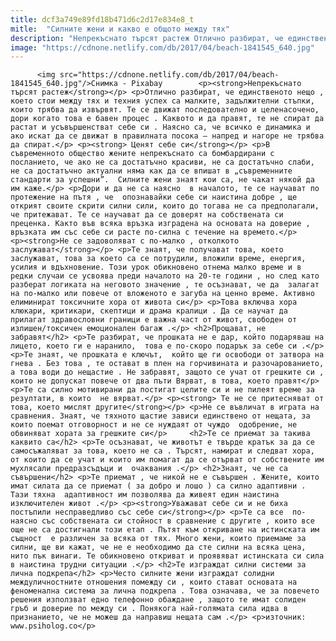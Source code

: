 ```yaml
---
title: dcf3a749e89fd18b471d6c2d17e834e8_t
mitle:  "Силните жени и какво е общото между тях"
description: "Непрекъснато търсят растеж Отлично разбират, че единственото нещо , което стои между тях и техния успех са малките, задължителни стъпки, които трябва да извървят. Те се движат последователно и целенасочено, дори когато това е бавен процес . Каквото и да правят, те не спират да растат и усъвършенстват себе си . Наясно са, че всичко …"
image: "https://cdnone.netlify.com/db/2017/04/beach-1841545_640.jpg"
---
```


          <img src="https://cdnone.netlify.com/db/2017/04/beach-1841545_640.jpg"/>Снимка - Pixabay        <p><strong>Непрекъснато търсят растеж</strong></p> <p>Отлично разбират, че единственото нещо , което стои между тях и техния успех са малките, задължителни стъпки, които трябва да извървят. Те се движат последователно и целенасочено, дори когато това е бавен процес . Каквото и да правят, те не спират да растат и усъвършенстват себе си . Наясно са, че всичко е динамика и ако искат да се движат в правилната посока – напред и нагоре не трябва да спират.</p> <p><strong> Ценят себе си</strong></p> <p>В съвременното общество жените непрекъснато са бомбардирани с посланието, че ако не са достатъчно красиви, не са достатъчно слаби, не са достатъчно актуални няма как да се впишат в „съвременните стандарти за успешни”.  Силните жени знаят кои са, не чакат някой да им каже.</p> <p>Дори и да не са наясно  в началото, те се научават по протежение на пътя , че  опознавайки себе си наистина добре , ще открият своите скрити силни сили, които до тогава не са предполагали, че притежават. Те се научават да се доверят на собствената си преценка. Както във всяка връзка изградена на основата на доверие , връзката им със себе си расте по-силна с течение на времето.</p>     <p><strong>Не се задоволяват с по-малко , отколкото заслужават</strong></p> <p>Те знаят, че получават това, което заслужават, това за което са се потрудили, вложили време, енергия, усилия и вдъхновение. Този урок обикновено отнема малко време и в редки случаи се усвоява преди началото на 20-те години , но след като разберат логиката на неговото значение , те осъзнават, че да  залагат на по-малко или повече от вложеното е загуба на ценно време. Активно елиминират токсичните хора от живота си</p> <p>Това включва хора клюкари, критикари, скептици и драма кралици . Да се научат да прилагат здравословни граници е важна част от живот, свободен от излишен/токсичен емоционален багаж .</p> <h2>Прощават, не забравят</h2> <p>Те разбират, че прошката не е дар, който подаряваш на лицето, което ги е наранило,  това е по-скоро подарък за себе си .</p> <p>Те знаят, че прошката е ключът,  който ще ги освободи от затвора на гнева . Без това , те остават в плен на горчивината и разочарованието, а това води до нещастие . Не забравят, защото се учат от грешките си , които не допускат повече от два пъти Вярват, в това, което правят</p> <p>Те са силно мотивирани да постигат целите си и не пилеят време за резултати, в които  не вярват.</p> <p><strong> Те не се притесняват от това, което мислят другите</strong></p> <p>Не се въвличат в играта на сравнения. Знаят, че тяхното щастие зависи единствено от нещата, за които поемат отговорност и не се нуждаят от чуждо  одобрение, не обвиняват хората за грешките си</p>     <h2>Те се приемат за такива каквито са</h2> <p>Те осъзнават, че животът е твърде кратък за да се самосъжаляват за това, което не са . Търсят, намират и следват хора, от които да се учат и които им помагат да се отърват от собствените им мухлясали предразсъдъци и  очаквания .</p> <h2>Знаят, че не са съвършени</h2> <p>Те приемат , че никой не е съвършен . Жените, които имат силата да се приемат ( за добро и лошо ) са силно адаптивни . Тази тяхна  адаптивност им позволява да живеят един наистина изключителен живот .</p> <p><strong>Уважават себе си и не биха постъпили несправедливо със себе си</strong></p> <p>Те са все  по- наясно със собствената си стойност в сравнение с другите , които все още не са достигнали този етап . Пътят към откриване на истинската им същност  е различен за всяка от тях. Много жени, които приемаме за силни, ще ви кажат, че не е необходимо да сте силни на всяка цена, нито пък винаги. Те обикновено откриват и проявяват истинската си сила в наистина трудни ситуации .</p> <h2>Те изграждат силни системи за лична подкрепа</h2> <p>Често силните жени изграждат солидни междуличностните отношения помежду си , които стават основата на феноменална система за лична подкрепа . Това означава, че за повечето решения използват едно телефонно обаждане , защото те имат солиден гръб и доверие по между си . Понякога най-голямата сила идва в признанието, че не можеш да направиш нещата сам .</p> <p>източник: www.psiholog.co</p>        